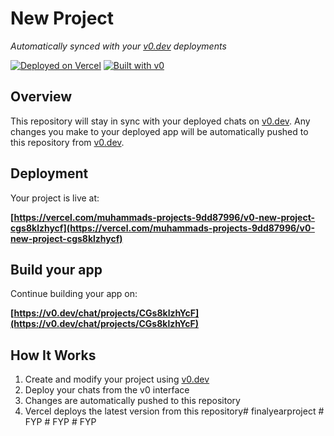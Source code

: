 # New Project

*Automatically synced with your [v0.dev](https://v0.dev) deployments*

[![Deployed on Vercel](https://img.shields.io/badge/Deployed%20on-Vercel-black?style=for-the-badge&logo=vercel)](https://vercel.com/muhammads-projects-9dd87996/v0-new-project-cgs8klzhycf)
[![Built with v0](https://img.shields.io/badge/Built%20with-v0.dev-black?style=for-the-badge)](https://v0.dev/chat/projects/CGs8klzhYcF)

## Overview

This repository will stay in sync with your deployed chats on [v0.dev](https://v0.dev).
Any changes you make to your deployed app will be automatically pushed to this repository from [v0.dev](https://v0.dev).

## Deployment

Your project is live at:

**[https://vercel.com/muhammads-projects-9dd87996/v0-new-project-cgs8klzhycf](https://vercel.com/muhammads-projects-9dd87996/v0-new-project-cgs8klzhycf)**

## Build your app

Continue building your app on:

**[https://v0.dev/chat/projects/CGs8klzhYcF](https://v0.dev/chat/projects/CGs8klzhYcF)**

## How It Works

1. Create and modify your project using [v0.dev](https://v0.dev)
2. Deploy your chats from the v0 interface
3. Changes are automatically pushed to this repository
4. Vercel deploys the latest version from this repository#   f i n a l y e a r p r o j e c t  
 #   F Y P  
 #   F Y P  
 #   F Y P  
 